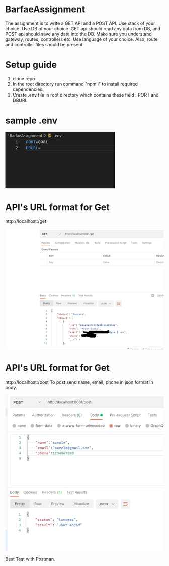 # BarfaeAssignment
The assignment is to write a GET API and a POST API. Use stack of your choice. Use DB of your choice. GET api should read any data from DB, and POST api should save any data into the DB. Make sure you understand gateway, routes, controllers etc. Use language of your choice. Also, route and controller files should be present.

# Setup guide
1. clone repo
2. In the root directory run command "npm i" to install required dependencies.
3. Create .env file in root directory which contains these field : PORT and DBURL

# sample .env

![alt text](https://github.com/harshgupta-1705/BarfaeAssignment/blob/main/sample_format_env.png?raw=true)

# API's URL format for Get
http://localhost:<port>/get

![alt text](https://github.com/harshgupta-1705/BarfaeAssignment/blob/main/sample_get.png?raw=true)

# API's URL format for Get
http://localhost:<port>/post
To post send name, email, phone in json format in body.

![alt text](https://github.com/harshgupta-1705/BarfaeAssignment/blob/main/sample_post.png?raw=true)

Best Test with Postman.